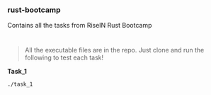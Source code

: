 ### rust-bootcamp

Contains all the tasks from RiseIN Rust Bootcamp

#

> All the executable files are in the repo. Just clone and run the following to test each task!

**Task_1**

```
./task_1
```
